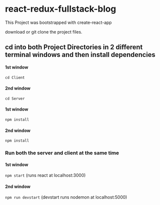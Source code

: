 # react-redux-fullstack-blog

This Project was bootstrapped with create-react-app

download or git clone the project files.

## cd into both Project Directories in 2 different terminal windows and then install dependencies

#### 1st window
`cd Client`

#### 2nd window
`cd Server`

#### 1st window
`npm install` 

#### 2nd window
`npm install` 

### Run both the server and client at the same time

#### 1st window 
`npm start`
(runs react at localhost:3000)

#### 2nd window 
`npm run devstart` 
(devstart runs nodemon at localhost:5000)
